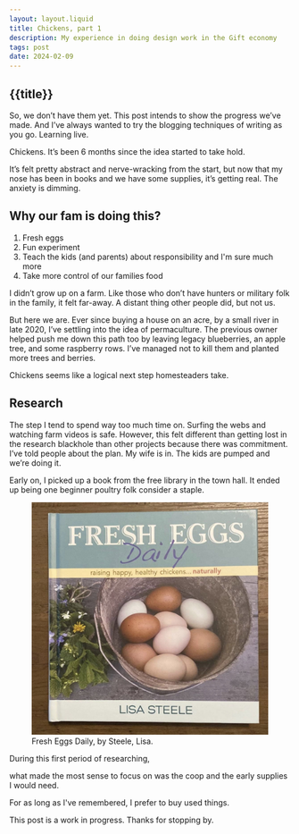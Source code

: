 ```yaml
---
layout: layout.liquid
title: Chickens, part 1
description: My experience in doing design work in the Gift economy
tags: post
date: 2024-02-09
---
```




<section class="hero">

# {{title}}

So, we don’t have them yet. This post intends to show the progress we’ve made. And I’ve always wanted to try the blogging techniques of writing as you go. Learning live. 


</section>

<section>
    <div class="content-inner">


Chickens. It’s been 6 months since the idea started to take hold.

It’s felt pretty abstract and nerve-wracking from the start, but now that my nose has been in books and we have some supplies, it’s getting real. The anxiety is dimming. 


## Why our fam is doing this?

1. Fresh eggs 
2. Fun experiment 
3. Teach the kids (and parents) about responsibility and I'm sure much more
4. Take more control of our families food


I didn’t grow up on a farm. Like those who don’t have hunters or military folk in the family, it felt far-away. A distant thing other people did, but not us. 

But here we are. Ever since buying a house on an acre, by a small river in late 2020, I’ve settling into the idea of permaculture. The previous owner helped push me down this path too by leaving legacy blueberries, an apple tree, and some raspberry rows. I’ve managed not to kill them and planted more trees and berries.

Chickens seems like a logical next step homesteaders take.

## Research

The step I tend to spend way too much time on. Surfing the webs and watching farm videos is safe. However, this felt different than getting lost in the research blackhole than other projects because there was commitment. I’ve told people about the plan. My wife is in. The kids are pumped and we’re doing it. 

Early on, I picked up a book from the free library in the town hall. It ended up being one beginner poultry folk consider a staple. 

<figure>
    <picture>
        <source srcset="img/fresh-eggs-daily.jpg" type="image/jpg" media="(min-width: 800px)">
        <img src="img/fresh-eggs-daily.jpg" alt="" >
    </picture>
    <figcaption>Fresh Eggs Daily, by Steele, Lisa.</figcaption>
</figure>

During this first period of researching,

what made the most sense to focus on was the coop and the early supplies I would need.

For as long as I've remembered, I prefer to buy used things.
    </div>


</section>

<section class="cta --curvy theme--dark">

This post is a work in progress. Thanks for stopping by. 

</section>